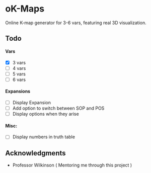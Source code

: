 # oK-Maps

Online K-map generator for 3-6 vars, featuring real 3D visualization.

## Todo
#### Vars
- [x]  3 vars
- [ ] 4 vars
- [ ] 5 vars
- [ ] 6 vars

#### Expansions
- [ ] Display Expansion
- [ ] Add option to switch between SOP and POS
- [ ] Display options when they arise

#### Misc:
- [ ] Display numbers in truth table

<!--## License

This project is licensed under the MIT License - see the [LICENSE.md](LICENSE.md) file for details-->

## Acknowledgments
* Professor Wilkinson ( Mentoring me through this project )
